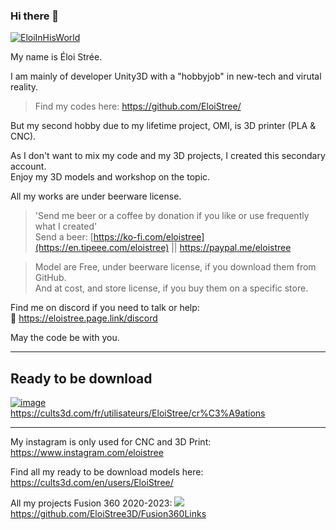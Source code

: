 ### Hi there 👋
  
  [![EloiInHisWorld](https://user-images.githubusercontent.com/20149493/120363687-b80fd000-c30c-11eb-8b1f-848e74e308ec.png)]([https://user-images.githubusercontent.com/20149493/120363687-b80fd000-c30c-11eb-8b1f-848e74e308ec.png](https://github.com/EloiStree/))
  
My name is Éloi Strée.  

  
I am mainly of developer Unity3D with a "hobbyjob" in new-tech and virutal reality.   
> Find my codes here: https://github.com/EloiStree/  
  
But my second hobby due to my lifetime project, OMI, is 3D printer (PLA & CNC).     

 
As I don't want to mix my code and my 3D projects, I created this secondary account.  
Enjoy my 3D models and workshop on the topic.  

All my works are under beerware license.  
> 'Send me beer or a coffee by donation if you like or use frequently what I created'  
Send a beer: [https://ko-fi.com/eloistree](https://en.tipeee.com/eloistree) ||  https://paypal.me/eloistree  

> Model are Free, under beerware license, if you download them from GitHub.  
> And at cost, and store license, if you buy them on a specific store.   



Find me on discord if you need to talk or help:  
💬 https://eloistree.page.link/discord  

  
May the code be with you.



------------

## Ready to be download

[![image](https://user-images.githubusercontent.com/106495897/171505005-6b540b10-b42e-40c1-951b-5f21eb342ba2.png)](https://cults3d.com/fr/utilisateurs/EloiStree/cr%C3%A9ations)  
https://cults3d.com/fr/utilisateurs/EloiStree/cr%C3%A9ations




-------------------

My instagram is only used for CNC and 3D Print:
https://www.instagram.com/eloistree

Find all my ready to be download models here:
https://cults3d.com/en/users/EloiStree/



All my projects Fusion 360 2020-2023:
[![](https://user-images.githubusercontent.com/106495897/241815918-ad9dba06-56ee-451d-80bc-2bf86464a73f.png)](https://github.com/EloiStree3D/Fusion360Links)
https://github.com/EloiStree3D/Fusion360Links

